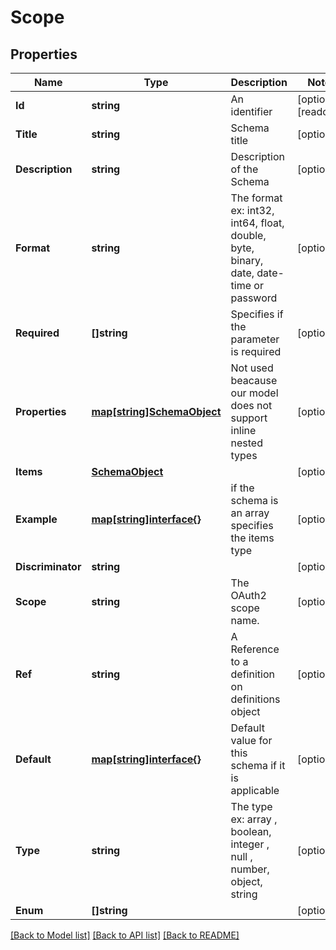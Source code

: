 # Scope

## Properties

Name | Type | Description | Notes
------------ | ------------- | ------------- | -------------
**Id** | **string** | An identifier | [optional] [readonly] 
**Title** | **string** | Schema title | [optional] 
**Description** | **string** | Description of the Schema | [optional] 
**Format** | **string** | The format ex: int32, int64, float, double, byte, binary, date, date-time or password | [optional] 
**Required** | **[]string** | Specifies if the parameter is required | [optional] 
**Properties** | [**map[string]SchemaObject**](SchemaObject.md) | Not used beacause our model does not support inline nested types | [optional] 
**Items** | [**SchemaObject**](SchemaObject.md) |  | [optional] 
**Example** | [**map[string]interface{}**](.md) | if the schema is an array specifies the items type | [optional] 
**Discriminator** | **string** |  | [optional] 
**Scope** | **string** | The OAuth2 scope name. | [optional] 
**Ref** | **string** | A Reference to a definition on definitions object | [optional] 
**Default** | [**map[string]interface{}**](.md) | Default value for this schema if it is applicable | [optional] 
**Type** | **string** | The type ex: array , boolean, integer , null , number, object, string | [optional] 
**Enum** | **[]string** |  | [optional] 

[[Back to Model list]](../README.md#documentation-for-models) [[Back to API list]](../README.md#documentation-for-api-endpoints) [[Back to README]](../README.md)


